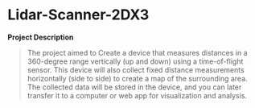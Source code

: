 # Lidar-Scanner-2DX3
**Project Description**
> The project aimed to Create a device that measures distances in a 360-degree range vertically (up and down) using a time-of-flight sensor. This device will also collect fixed distance measurements horizontally (side to side) to create a map of the surrounding area. The collected data will be stored in the device, and you can later transfer it to a computer or web app for visualization and analysis.
